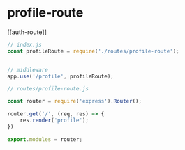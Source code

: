 # profile-route
[[auth-route]] 
```js
// index.js
const profileRoute = require('./routes/profile-route');


// middleware
app.use('/profile', profileRoute);
```


```js
// routes/profile-route.js

const router = require('express').Router();

router.get('/', (req, res) => {
	res.render('profile');
})

export.modules = router;
```


